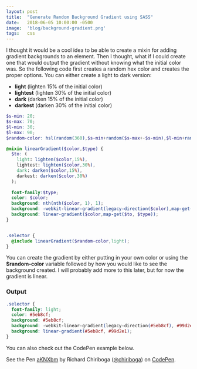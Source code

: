 ```yaml
---
layout: post
title:  "Generate Random Background Gradient using SASS"
date:   2018-06-05 10:00:00 -0500
image:  'blog/background-gradient.png'
tags:   css
---
```

I thought it would be a cool idea to be able to create a mixin for adding gradient backgrounds to an element. Then I thought, what if I could create one that would output the gradient without knowing what the initial color was. So the following code first creates a random hex color and creates the proper options. You can either create a light to dark version:
- **light** (lighten 15% of the initial color)
- **lightest** (lighten 30% of the initial color)
- **dark** (darken 15% of the initial color)
- **darkest** (darken 30% of the initial color)

``` scss
$s-min: 20;
$s-max: 70;
$l-min: 30;
$l-max: 90;
$random-color: hsl(random(360),$s-min+random($s-max+-$s-min),$l-min+random($l-max+-$l-min));

@mixin linearGradient($color,$type) {
  $to: (
    light: lighten($color,15%),
    lightest: lighten($color,30%),
    dark: darken($color,15%),
    darkest: darken($color,30%)
  );
  
  font-family:$type;
  color: $color;
  background: nth(nth($color, 1), 1);
  background: -webkit-linear-gradient(legacy-direction($color),map-get($to, $type));
  background: linear-gradient($color,map-get($to, $type));
}


.selector {
  @include linearGradient($random-color,light);
}
```

You can create the gradient by either putting in your own color or using the **$random-color** variable followed by how you would like to see the background created. I will probably add more to this later, but for now the gradient is linear. 

### Output

``` css
.selector {
  font-family: light;
  color: #5eb8cf;
  background: #5eb8cf;
  background: -webkit-linear-gradient(legacy-direction(#5eb8cf), #99d2e1);
  background: linear-gradient(#5eb8cf, #99d2e1);
}
```

You can also check out the CodePen example below.
<p data-height="400" data-theme-id="0" data-slug-hash="aKNXbm" data-default-tab="css,result" data-user="chiriboga" data-embed-version="2" data-pen-title="aKNXbm" class="codepen">See the Pen <a href="https://codepen.io/chiriboga/pen/aKNXbm/">aKNXbm</a> by Richard Chiriboga (<a href="https://codepen.io/chiriboga">@chiriboga</a>) on <a href="https://codepen.io">CodePen</a>.</p>
<script async src="https://static.codepen.io/assets/embed/ei.js"></script>